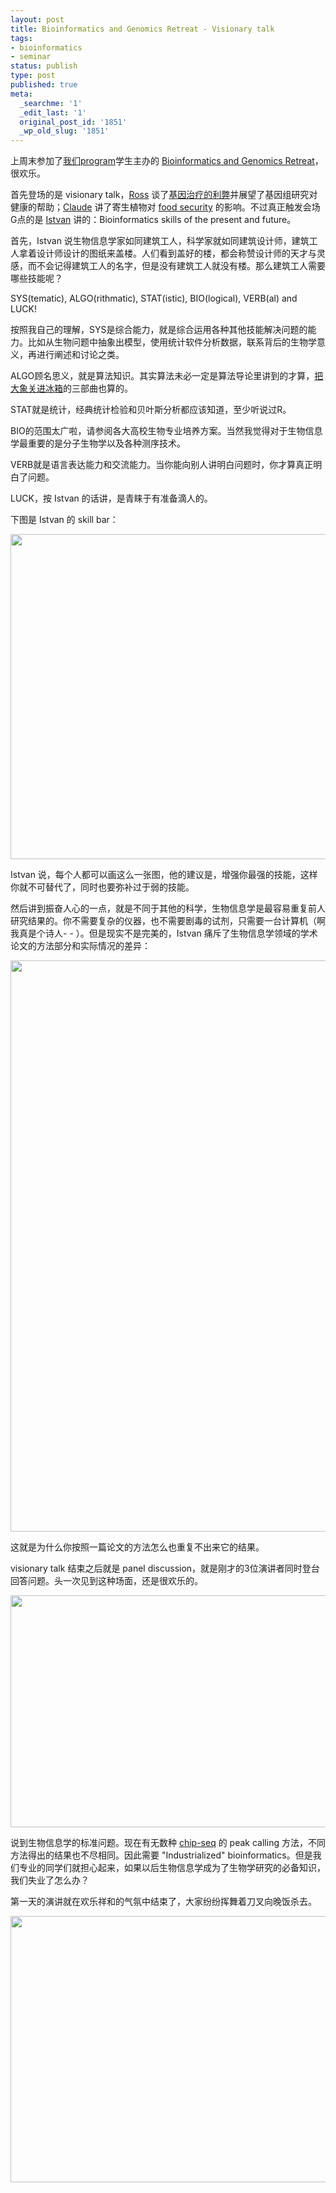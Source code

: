 ```yaml
---
layout: post
title: Bioinformatics and Genomics Retreat - Visionary talk
tags:
- bioinformatics
- seminar
status: publish
type: post
published: true
meta:
  _searchme: '1'
  _edit_last: '1'
  original_post_id: '1851'
  _wp_old_slug: '1851'
---
```

上周末参加了<a href="http://www.huck.psu.edu/education/bioinformatics-and-genomics">我们program</a>学生主办的 <a href="http://www.huck.psu.edu/calendar/conferences-and-workshops/2011/bioinformatics-genomics-retreat">Bioinformatics and Genomics Retreat</a>，很欢乐。

首先登场的是 visionary talk，<a href="http://www.bx.psu.edu/~ross/">Ross</a> 谈了<a href="http://www.nature.com/nbt/journal/v29/n2/full/nbt.1769.html">基因治疗的利弊</a>并展望了基因组研究对健康的帮助；<a href="http://depcla4.bio.psu.edu/">Claude</a> 讲了寄生植物对 <a href="http://en.wikipedia.org/wiki/Food_security">food security</a> 的影响。不过真正触发会场G点的是 <a href="http://www.personal.psu.edu/iua1/">Istvan</a> 讲的：Bioinformatics skills of the present and future。

首先，Istvan 说生物信息学家如同建筑工人，科学家就如同建筑设计师，建筑工人拿着设计师设计的图纸来盖楼。人们看到盖好的楼，都会称赞设计师的天才与灵感，而不会记得建筑工人的名字，但是没有建筑工人就没有楼。那么建筑工人需要哪些技能呢？

SYS(tematic), ALGO(rithmatic), STAT(istic), BIO(logical), VERB(al) and LUCK!

按照我自己的理解，SYS是综合能力，就是综合运用各种其他技能解决问题的能力。比如从生物问题中抽象出模型，使用统计软件分析数据，联系背后的生物学意义，再进行阐述和讨论之类。

ALGO顾名思义，就是算法知识。其实算法未必一定是算法导论里讲到的才算，<a href="http://www.google.com/search?q=%E6%8A%8A%E5%A4%A7%E8%B1%A1%E5%85%B3%E8%BF%9B%E5%86%B0%E7%AE%B1">把大象关进冰箱</a>的三部曲也算的。

STAT就是统计，经典统计检验和贝叶斯分析都应该知道，至少听说过R。

BIO的范围太广啦，请参阅各大高校生物专业培养方案。当然我觉得对于生物信息学最重要的是分子生物学以及各种测序技术。

VERB就是语言表达能力和交流能力。当你能向别人讲明白问题时，你才算真正明白了问题。

LUCK，按 Istvan 的话讲，是青睐于有准备滴人的。

下图是 Istvan 的 skill bar：

<a href="http://azaleasays.com/wp-content/uploads/2011/09/my-note-page-2.png"><img class="alignright size-full wp-image-1852" title="skillBar" src="http://azaleasays.com/wp-content/uploads/2011/09/my-note-page-2.png" alt="" width="768" height="520" /></a>

Istvan 说，每个人都可以画这么一张图，他的建议是，增强你最强的技能，这样你就不可替代了，同时也要弥补过于弱的技能。

然后讲到振奋人心的一点，就是不同于其他的科学，生物信息学是最容易重复前人研究结果的。你不需要复杂的仪器，也不需要剧毒的试剂，只需要一台计算机（啊我真是个诗人- - ）。但是现实不是完美的，Istvan 痛斥了生物信息学领域的学术论文的方法部分和实际情况的差异：

<a href="http://azaleasays.com/wp-content/uploads/2011/09/my-note-page-2-1.png"><img class="alignright size-full wp-image-1853" title="method" src="http://azaleasays.com/wp-content/uploads/2011/09/my-note-page-2-1.png" alt="" width="768" height="914" /></a>

这就是为什么你按照一篇论文的方法怎么也重复不出来它的结果。

visionary talk 结束之后就是 panel discussion，就是刚才的3位演讲者同时登台回答问题。头一次见到这种场面，还是很欢乐的。

<a href="http://azaleasays.com/wp-content/uploads/2011/09/img_2187.jpg"><img class="alignright size-large wp-image-1854" title="IMG_2187" src="http://azaleasays.com/wp-content/uploads/2011/09/img_2187.jpg?w=1024&h=595" alt="" width="640" height="371" /></a>

说到生物信息学的标准问题。现在有无数种 <a href="http://en.wikipedia.org/wiki/Chip-Sequencing">chip-seq</a> 的 peak calling 方法，不同方法得出的结果也不尽相同。因此需要 "Industrialized" bioinformatics。但是我们专业的同学们就担心起来，如果以后生物信息学成为了生物学研究的必备知识，我们失业了怎么办？

第一天的演讲就在欢乐祥和的气氛中结束了，大家纷纷挥舞着刀叉向晚饭杀去。

<a href="http://azaleasays.com/wp-content/uploads/2011/09/img_2197.jpg"><img class="alignright size-large wp-image-1855" title="dinner_first_day" src="http://azaleasays.com/wp-content/uploads/2011/09/img_2197.jpg?w=1024&h=682" alt="" width="640" height="426" /></a>
